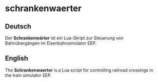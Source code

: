 # schrankenwaerter
## Deutsch
Der **Schrankenwärter** ist ein Lua-Skript zur Steuerung von Bahnübergängen im Eisenbahnsimulator EEP.

## English
The **Schrankenwaerter** is a Lua script for controlling railroad crossings in the train simulator EEP.